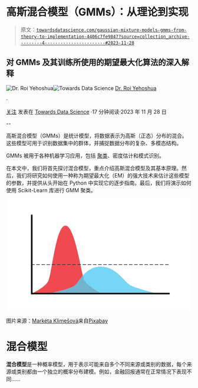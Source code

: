 # **高斯混合模型（GMMs）**：从理论到实现

> 原文：[`towardsdatascience.com/gaussian-mixture-models-gmms-from-theory-to-implementation-4406c7fe9847?source=collection_archive---------4-----------------------#2023-11-28`](https://towardsdatascience.com/gaussian-mixture-models-gmms-from-theory-to-implementation-4406c7fe9847?source=collection_archive---------4-----------------------#2023-11-28)

## 对 GMMs 及其训练所使用的期望最大化算法的深入解释

[](https://medium.com/@roiyeho?source=post_page-----4406c7fe9847--------------------------------)![Dr. Roi Yehoshua](https://medium.com/@roiyeho?source=post_page-----4406c7fe9847--------------------------------)[](https://towardsdatascience.com/?source=post_page-----4406c7fe9847--------------------------------)![Towards Data Science](https://towardsdatascience.com/?source=post_page-----4406c7fe9847--------------------------------) [Dr. Roi Yehoshua](https://medium.com/@roiyeho?source=post_page-----4406c7fe9847--------------------------------)

·

[关注](https://medium.com/m/signin?actionUrl=https%3A%2F%2Fmedium.com%2F_%2Fsubscribe%2Fuser%2F3886620c5cf9&operation=register&redirect=https%3A%2F%2Ftowardsdatascience.com%2Fgaussian-mixture-models-gmms-from-theory-to-implementation-4406c7fe9847&user=Dr.+Roi+Yehoshua&userId=3886620c5cf9&source=post_page-3886620c5cf9----4406c7fe9847---------------------post_header-----------) 发表在 [Towards Data Science](https://towardsdatascience.com/?source=post_page-----4406c7fe9847--------------------------------) ·17 分钟阅读·2023 年 11 月 28 日[](https://medium.com/m/signin?actionUrl=https%3A%2F%2Fmedium.com%2F_%2Fvote%2Ftowards-data-science%2F4406c7fe9847&operation=register&redirect=https%3A%2F%2Ftowardsdatascience.com%2Fgaussian-mixture-models-gmms-from-theory-to-implementation-4406c7fe9847&user=Dr.+Roi+Yehoshua&userId=3886620c5cf9&source=-----4406c7fe9847---------------------clap_footer-----------)

--

[](https://medium.com/m/signin?actionUrl=https%3A%2F%2Fmedium.com%2F_%2Fbookmark%2Fp%2F4406c7fe9847&operation=register&redirect=https%3A%2F%2Ftowardsdatascience.com%2Fgaussian-mixture-models-gmms-from-theory-to-implementation-4406c7fe9847&source=-----4406c7fe9847---------------------bookmark_footer-----------)

高斯混合模型（GMMs）是统计模型，将数据表示为高斯（正态）分布的混合。这些模型可用于识别数据集中的群体，并捕捉数据分布的复杂、多模态结构。

GMMs 被用于各种机器学习应用，包括 [聚类](https://medium.com/ai-made-simple/introduction-to-clustering-2ffc22673b5a)、密度估计和模式识别。

在本文中，我们将首先探讨混合模型，重点介绍高斯混合模型及其基本原理。然后，我们将研究如何使用一种称为期望最大化（EM）的强大技术来估计这些模型的参数，并提供从头开始在 Python 中实现它的逐步指南。最后，我们将演示如何使用 Scikit-Learn 库进行 GMM 聚类。

![](img/e3bd2c1d7f6076240b8c9b005b168df4.png)

图片来源：[Markéta Klimešová](https://pixabay.com/users/maky_orel-436253/?utm_source=link-attribution&utm_medium=referral&utm_campaign=image&utm_content=5029714)来自[Pixabay](https://pixabay.com//?utm_source=link-attribution&utm_medium=referral&utm_campaign=image&utm_content=5029714)

# 混合模型

**混合模型**是一种概率模型，用于表示可能来自多个不同来源或类别的数据，每个来源或类别都由一个独立的概率分布建模。例如，金融回报通常在正常情况下表现不同……
